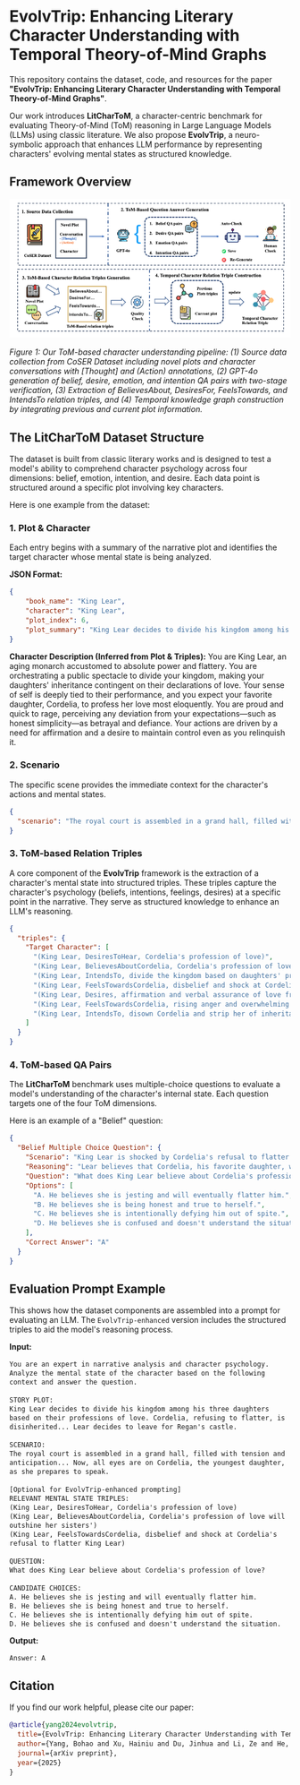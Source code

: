 

# EvolvTrip: Enhancing Literary Character Understanding with Temporal Theory-of-Mind Graphs

This repository contains the dataset, code, and resources for the paper **"EvolvTrip: Enhancing Literary Character Understanding with Temporal Theory-of-Mind Graphs"**.

Our work introduces **LitCharToM**, a character-centric benchmark for evaluating Theory-of-Mind (ToM) reasoning in Large Language Models (LLMs) using classic literature. We also propose **EvolvTrip**, a neuro-symbolic approach that enhances LLM performance by representing characters' evolving mental states as structured knowledge.

## Framework Overview
![Framework Overview](./assets/model.jpg)

*Figure 1: Our ToM-based character understanding pipeline: (1) Source data collection from CoSER Dataset including novel plots and character conversations with [Thought] and (Action) annotations, (2) GPT-4o generation of belief, desire, emotion, and intention QA pairs with two-stage verification, (3) Extraction of BelievesAbout, DesiresFor, FeelsTowards, and IntendsTo relation triples, and (4) Temporal knowledge graph construction by integrating previous and current plot information.*

## The LitCharToM Dataset Structure

The dataset is built from classic literary works and is designed to test a model's ability to comprehend character psychology across four dimensions: belief, emotion, intention, and desire. Each data point is structured around a specific plot involving key characters.

Here is one example from the dataset:

### 1. Plot & Character

Each entry begins with a summary of the narrative plot and identifies the target character whose mental state is being analyzed.

**JSON Format:**
```json
{
    "book_name": "King Lear",
    "character": "King Lear",
    "plot_index": 6,
    "plot_summary": "King Lear decides to divide his kingdom among his three daughters based on their professions of love. Cordelia, refusing to flatter, is disinherited. Kent is banished for defending her. Lear gives his power to Goneril and Regan, who soon begin to undermine his authority. The Fool criticizes Lear's actions, and Lear starts to realize his mistake. Goneril demands Lear reduce his retinue, leading to a heated confrontation. Lear decides to leave for Regan's castle."
}
```

**Character Description (Inferred from Plot & Triples):**
You are King Lear, an aging monarch accustomed to absolute power and flattery. You are orchestrating a public spectacle to divide your kingdom, making your daughters' inheritance contingent on their declarations of love. Your sense of self is deeply tied to their performance, and you expect your favorite daughter, Cordelia, to profess her love most eloquently. You are proud and quick to rage, perceiving any deviation from your expectations—such as honest simplicity—as betrayal and defiance. Your actions are driven by a need for affirmation and a desire to maintain control even as you relinquish it.

### 2. Scenario

The specific scene provides the immediate context for the character's actions and mental states.

```json
{
  "scenario": "The royal court is assembled in a grand hall, filled with tension and anticipation. Ornate tapestries and gilded decorations surround the throne where King Lear sits, preparing to divide his kingdom. Goneril and Regan have already delivered their exaggerated declarations of love, receiving large portions of the kingdom. Now, all eyes are on Cordelia, the youngest daughter, as she prepares to speak. The atmosphere is charged with expectation, silence hanging heavy as courtiers watch the pivotal moment that will determine the future of the kingdom."
}
```

### 3. ToM-based Relation Triples

A core component of the **EvolvTrip** framework is the extraction of a character's mental state into structured triples. These triples capture the character's psychology (beliefs, intentions, feelings, desires) at a specific point in the narrative. They serve as structured knowledge to enhance an LLM's reasoning.

```json
{
  "triples": {
    "Target Character": [
      "(King Lear, DesiresToHear, Cordelia's profession of love)",
      "(King Lear, BelievesAboutCordelia, Cordelia's profession of love will outshine her sisters')",
      "(King Lear, IntendsTo, divide the kingdom based on daughters' professions of love)",
      "(King Lear, FeelsTowardsCordelia, disbelief and shock at Cordelia's refusal to flatter King Lear)",
      "(King Lear, Desires, affirmation and verbal assurance of love from Cordelia)",
      "(King Lear, FeelsTowardsCordelia, rising anger and overwhelming rage due to perceived betrayal)",
      "(King Lear, IntendsTo, disown Cordelia and strip her of inheritance due to her refusal to flatter King Lear)"
    ]
  }
}
```

### 4. ToM-based QA Pairs

The **LitCharToM** benchmark uses multiple-choice questions to evaluate a model's understanding of the character's internal state. Each question targets one of the four ToM dimensions.

Here is an example of a "Belief" question:
```json
{
  "Belief Multiple Choice Question": {
    "Scenario": "King Lear is shocked by Cordelia's refusal to flatter him.",
    "Reasoning": "Lear believes that Cordelia, his favorite daughter, would express her love in a way that surpasses her sisters'. Her refusal challenges his belief about her loyalty and affection.",
    "Question": "What does King Lear believe about Cordelia's profession of love?",
    "Options": [
      "A. He believes she is jesting and will eventually flatter him.",
      "B. He believes she is being honest and true to herself.",
      "C. He believes she is intentionally defying him out of spite.",
      "D. He believes she is confused and doesn't understand the situation."
    ],
    "Correct Answer": "A"
  }
}
```

## Evaluation Prompt Example

This shows how the dataset components are assembled into a prompt for evaluating an LLM. The `EvolvTrip-enhanced` version includes the structured triples to aid the model's reasoning process.

**Input:**
```
You are an expert in narrative analysis and character psychology. Analyze the mental state of the character based on the following context and answer the question.

STORY PLOT:
King Lear decides to divide his kingdom among his three daughters based on their professions of love. Cordelia, refusing to flatter, is disinherited... Lear decides to leave for Regan's castle.

SCENARIO:
The royal court is assembled in a grand hall, filled with tension and anticipation... Now, all eyes are on Cordelia, the youngest daughter, as she prepares to speak.

[Optional for EvolvTrip-enhanced prompting]
RELEVANT MENTAL STATE TRIPLES:
(King Lear, DesiresToHear, Cordelia's profession of love)
(King Lear, BelievesAboutCordelia, Cordelia's profession of love will outshine her sisters')
(King Lear, FeelsTowardsCordelia, disbelief and shock at Cordelia's refusal to flatter King Lear)

QUESTION:
What does King Lear believe about Cordelia's profession of love?

CANDIDATE CHOICES:
A. He believes she is jesting and will eventually flatter him.
B. He believes she is being honest and true to herself.
C. He believes she is intentionally defying him out of spite.
D. He believes she is confused and doesn't understand the situation.
```

**Output:**
```
Answer: A
```

## Citation

If you find our work helpful, please cite our paper:

```bibtex
@article{yang2024evolvtrip,
  title={EvolvTrip: Enhancing Literary Character Understanding with Temporal Theory-of-Mind Graphs},
  author={Yang, Bohao and Xu, Hainiu and Du, Jinhua and Li, Ze and He, Yulan and Lin, Chenghua},
  journal={arXiv preprint},
  year={2025}
}
```
